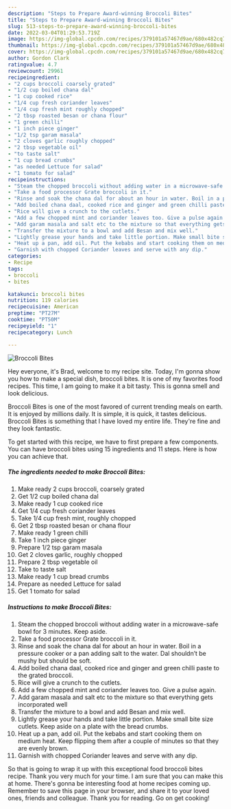 ```yaml
---
description: "Steps to Prepare Award-winning Broccoli Bites"
title: "Steps to Prepare Award-winning Broccoli Bites"
slug: 513-steps-to-prepare-award-winning-broccoli-bites
date: 2022-03-04T01:29:53.719Z
image: https://img-global.cpcdn.com/recipes/379101a57467d9ae/680x482cq70/broccoli-bites-recipe-main-photo.jpg
thumbnail: https://img-global.cpcdn.com/recipes/379101a57467d9ae/680x482cq70/broccoli-bites-recipe-main-photo.jpg
cover: https://img-global.cpcdn.com/recipes/379101a57467d9ae/680x482cq70/broccoli-bites-recipe-main-photo.jpg
author: Gordon Clark
ratingvalue: 4.7
reviewcount: 29961
recipeingredient:
- "2 cups broccoli coarsely grated"
- "1/2 cup boiled chana dal"
- "1 cup cooked rice"
- "1/4 cup fresh coriander leaves"
- "1/4 cup fresh mint roughly chopped"
- "2 tbsp roasted besan or chana flour"
- "1 green chilli"
- "1 inch piece ginger"
- "1/2 tsp garam masala"
- "2 cloves garlic roughly chopped"
- "2 tbsp vegetable oil"
- "to taste salt"
- "1 cup bread crumbs"
- "as needed Lettuce for salad"
- "1 tomato for salad"
recipeinstructions:
- "Steam the chopped broccoli without adding water in a microwave-safe bowl for 3 minutes. Keep aside."
- "Take a food processor Grate broccoli in it."
- "Rinse and soak the chana dal for about an hour in water. Boil in a pressure cooker or a pan adding salt to the water. Dal shouldn’t be mushy but should be soft."
- "Add boiled chana daal, cooked rice and ginger and green chilli paste to the grated broccoli."
- "Rice will give a crunch to the cutlets."
- "Add a few chopped mint and coriander leaves too. Give a pulse again."
- "Add garam masala and salt etc to the mixture so that everything gets incorporated well"
- "Transfer the mixture to a bowl and add Besan and mix well."
- "Lightly grease your hands and take little portion. Make small bite size cutlets. Keep aside on a plate with the bread crumbs."
- "Heat up a pan, add oil. Put the kebabs and start cooking them on medium heat. Keep flipping them after a couple of minutes so that they are evenly brown."
- "Garnish with chopped Coriander leaves and serve with any dip."
categories:
- Recipe
tags:
- broccoli
- bites

katakunci: broccoli bites 
nutrition: 119 calories
recipecuisine: American
preptime: "PT27M"
cooktime: "PT50M"
recipeyield: "1"
recipecategory: Lunch

---
```



![Broccoli Bites](https://img-global.cpcdn.com/recipes/379101a57467d9ae/680x482cq70/broccoli-bites-recipe-main-photo.jpg)

Hey everyone, it's Brad, welcome to my recipe site. Today, I'm gonna show you how to make a special dish, broccoli bites. It is one of my favorites food recipes. This time, I am going to make it a bit tasty. This is gonna smell and look delicious.



Broccoli Bites is one of the most favored of current trending meals on earth. It is enjoyed by millions daily. It is simple, it is quick, it tastes delicious. Broccoli Bites is something that I have loved my entire life. They're fine and they look fantastic.


To get started with this recipe, we have to first prepare a few components. You can have broccoli bites using 15 ingredients and 11 steps. Here is how you can achieve that.

<!--inarticleads1-->

##### The ingredients needed to make Broccoli Bites:

1. Make ready 2 cups broccoli, coarsely grated
1. Get 1/2 cup boiled chana dal
1. Make ready 1 cup cooked rice
1. Get 1/4 cup fresh coriander leaves
1. Take 1/4 cup fresh mint, roughly chopped
1. Get 2 tbsp roasted besan or chana flour
1. Make ready 1 green chilli
1. Take 1 inch piece ginger
1. Prepare 1/2 tsp garam masala
1. Get 2 cloves garlic, roughly chopped
1. Prepare 2 tbsp vegetable oil
1. Take to taste salt
1. Make ready 1 cup bread crumbs
1. Prepare as needed Lettuce for salad
1. Get 1 tomato for salad




<!--inarticleads2-->

##### Instructions to make Broccoli Bites:

1. Steam the chopped broccoli without adding water in a microwave-safe bowl for 3 minutes. Keep aside.
1. Take a food processor Grate broccoli in it.
1. Rinse and soak the chana dal for about an hour in water. Boil in a pressure cooker or a pan adding salt to the water. Dal shouldn’t be mushy but should be soft.
1. Add boiled chana daal, cooked rice and ginger and green chilli paste to the grated broccoli.
1. Rice will give a crunch to the cutlets.
1. Add a few chopped mint and coriander leaves too. Give a pulse again.
1. Add garam masala and salt etc to the mixture so that everything gets incorporated well
1. Transfer the mixture to a bowl and add Besan and mix well.
1. Lightly grease your hands and take little portion. Make small bite size cutlets. Keep aside on a plate with the bread crumbs.
1. Heat up a pan, add oil. Put the kebabs and start cooking them on medium heat. Keep flipping them after a couple of minutes so that they are evenly brown.
1. Garnish with chopped Coriander leaves and serve with any dip.




So that is going to wrap it up with this exceptional food broccoli bites recipe. Thank you very much for your time. I am sure that you can make this at home. There's gonna be interesting food at home recipes coming up. Remember to save this page in your browser, and share it to your loved ones, friends and colleague. Thank you for reading. Go on get cooking!
